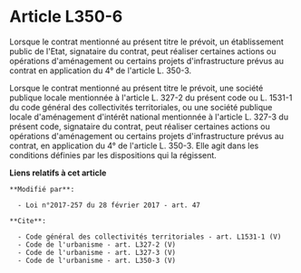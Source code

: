 # Article L350-6

Lorsque le contrat mentionné au présent titre le prévoit, un établissement public de l'Etat, signataire du contrat, peut
réaliser certaines actions ou opérations d'aménagement ou certains projets d'infrastructure prévus au contrat en application
du 4° de l'article L. 350-3. 

Lorsque le contrat mentionné au présent titre le prévoit, une société publique locale mentionnée à l'article L. 327-2 du
présent code ou L. 1531-1 du code général des collectivités territoriales, ou une société publique locale d'aménagement
d'intérêt national mentionnée à l'article L. 327-3 du présent code, signataire du contrat, peut réaliser certaines actions ou
opérations d'aménagement ou certains projets d'infrastructure prévus au contrat, en application du 4° de l'article L. 350-3.
Elle agit dans les conditions définies par les dispositions qui la régissent.

**Liens relatifs à cet article**

	**Modifié par**:

	  - Loi n°2017-257 du 28 février 2017 - art. 47

	**Cite**:

	  - Code général des collectivités territoriales - art. L1531-1 (V)
	  - Code de l'urbanisme - art. L327-2 (V)
	  - Code de l'urbanisme - art. L327-3 (V)
	  - Code de l'urbanisme - art. L350-3 (V)
